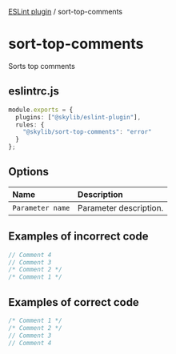 [ESLint plugin](index.md) / sort-top-comments

# sort-top-comments

Sorts top comments

## eslintrc.js

```ts
module.exports = {
  plugins: ["@skylib/eslint-plugin"],
  rules: {
    "@skylib/sort-top-comments": "error"
  }
};
```

## Options

| Name | Description |
| :------ | :------ |
| `Parameter name` | Parameter description. |


## Examples of incorrect code

```ts
// Comment 4
// Comment 3
/* Comment 2 */
/* Comment 1 */
```

## Examples of correct code

```ts
/* Comment 1 */
/* Comment 2 */
// Comment 3
// Comment 4
```
